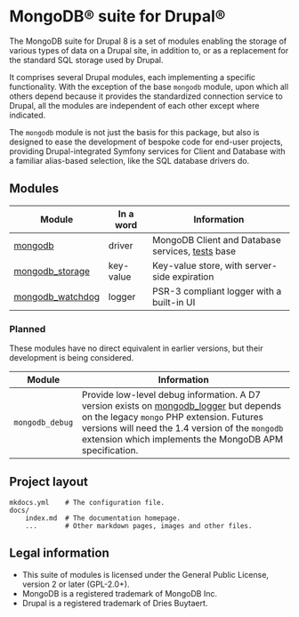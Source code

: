 # MongoDB&reg; suite for Drupal&reg;

The MongoDB suite for Drupal 8 is a set of modules enabling the storage of
various types of data on a Drupal site, in addition to, or as a replacement for
the standard SQL storage used by Drupal.

It comprises several Drupal modules, each implementing a specific functionality.
With the exception of the base `mongodb` module, upon which all others depend
because it provides the standardized connection service to Drupal, all the
modules are independent of each other except where indicated.

The `mongodb` module is not just the basis for this package, but also is
designed to ease the development of bespoke code for end-user projects,
providing Drupal-integrated Symfony services for Client and Database with a
familiar alias-based selection, like the SQL database drivers do.


## Modules

Module              | In a word | Information
--------------------|-----------|-------------------------------------------
[mongodb]           | driver    | MongoDB Client and Database services, [tests] base
[mongodb_storage]   | key-value | Key-value store, with server-side expiration
[mongodb_watchdog]  | logger    | PSR-3 compliant logger with a built-in UI

[mongodb]: /mongodb
[mongodb_storage]: /mongodb_storage
[mongodb_watchdog]: /mongodb_watchdog
[tests]: /tests


### Planned

These modules have no direct equivalent in earlier versions, but their
development is being considered.

Module           | Information
-----------------|-------------------------------------------------------
`mongodb_debug`  | Provide low-level debug information. A D7 version exists on [mongodb_logger] but depends on the legacy `mongo` PHP extension. Futures versions will need the 1.4 version of the `mongodb` extension which implements the MongoDB APM specification.

[mongodb_logger]: https://github.com/FGM/mongodb_logger/


## Project layout

    mkdocs.yml    # The configuration file.
    docs/
        index.md  # The documentation homepage.
        ...       # Other markdown pages, images and other files.


## Legal information

* This suite of modules is licensed under the General Public License, version 2
  or later (GPL-2.0+).
* MongoDB is a registered trademark of MongoDB Inc.
* Drupal is a registered trademark of Dries Buytaert.

